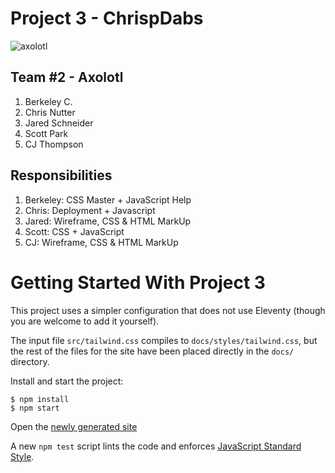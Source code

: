 
# Project 3 - ChrispDabs

![axolotl](https://www.safarivet.com/wp-content/uploads/2021/03/care-of-the-axolotl.jpg)

## Team #2 - Axolotl

1. Berkeley C.
2. Chris Nutter
3. Jared Schneider
4. Scott Park
5. CJ Thompson

## Responsibilities

1. Berkeley: CSS Master + JavaScript Help
2. Chris: Deployment + Javascript
3. Jared: Wireframe, CSS & HTML MarkUp
4. Scott: CSS + JavaScript
5. CJ: Wireframe, CSS & HTML MarkUp

# Getting Started With Project 3

This project uses a simpler configuration that does not use Eleventy
(though you are welcome to add it yourself).

The input file `src/tailwind.css` compiles to `docs/styles/tailwind.css`,
but the rest of the files for the site have been placed directly in the
`docs/` directory.


Install and start the project:

```shell-session
$ npm install
$ npm start

```

Open the [newly generated site](http://localhost:3000/)

A new `npm test` script lints the code and enforces
[JavaScript Standard Style](https://standardjs.com/).
